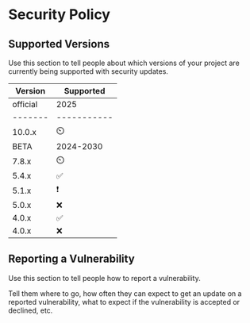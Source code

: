 # Security Policy

## Supported Versions

Use this section to tell people about which versions of your project are
currently being supported with security updates.

| Version|   Supported        |
| -------|    -----------     |
|official|      2025          |
| -------|    -----------     |
| 10.0.x |       ⏲️           |
|  BETA  |     2024-2030      | 
| 7.8.x  |       ⏲️           |
| 5.4.x  | :white_check_mark: |
| 5.1.x  | :exclamation:      |
| 5.0.x  | :x:                 |
| 4.0.x  | :white_check_mark:  |
| 4.0.x  | :x:                 |

## Reporting a Vulnerability

Use this section to tell people how to report a vulnerability.

Tell them where to go, how often they can expect to get an update on a
reported vulnerability, what to expect if the vulnerability is accepted or
declined, etc.
